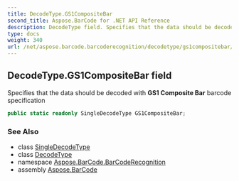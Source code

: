 ```yaml
---
title: DecodeType.GS1CompositeBar
second_title: Aspose.BarCode for .NET API Reference
description: DecodeType field. Specifies that the data should be decoded with GS1 Composite Bar barcode specification
type: docs
weight: 340
url: /net/aspose.barcode.barcoderecognition/decodetype/gs1compositebar/
---
```

## DecodeType.GS1CompositeBar field

Specifies that the data should be decoded with **GS1 Composite Bar** barcode specification

```csharp
public static readonly SingleDecodeType GS1CompositeBar;
```

### See Also

* class [SingleDecodeType](../../singledecodetype/)
* class [DecodeType](../)
* namespace [Aspose.BarCode.BarCodeRecognition](../../decodetype/)
* assembly [Aspose.BarCode](../../../)


